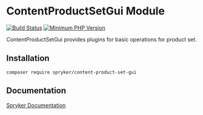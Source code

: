 # ContentProductSetGui Module
[![Build Status](https://travis-ci.org/spryker/content-product-set-gui.svg)](https://travis-ci.org/spryker/content-product-set-gui)
[![Minimum PHP Version](https://img.shields.io/badge/php-%3E%3D%207.2-8892BF.svg)](https://php.net/)

ContentProductSetGui provides plugins for basic operations for product set.

## Installation

```
composer require spryker/content-product-set-gui
```

## Documentation

[Spryker Documentation](https://documentation.spryker.com/module_guide/overview.htm)
